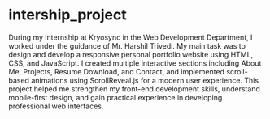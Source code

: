 # intership_project
During my internship at Kryosync in the Web Development Department, I worked under the guidance of Mr. Harshil Trivedi. My main task was to design and develop a responsive personal portfolio website using HTML, CSS, and JavaScript. I created multiple interactive sections including About Me, Projects, Resume Download, and Contact, and implemented scroll-based animations using ScrollReveal.js for a modern user experience. This project helped me strengthen my front-end development skills, understand mobile-first design, and gain practical experience in developing professional web interfaces.
